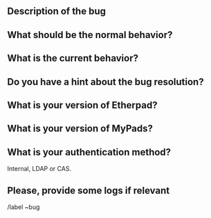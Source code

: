 ## Description of the bug

## What should be the normal behavior?

## What is the current behavior?

## Do you have a hint about the bug resolution?

## What is your version of Etherpad?

## What is your version of MyPads?

## What is your authentication method?

Internal, LDAP or CAS.

## Please, provide some logs if relevant

/label ~bug
